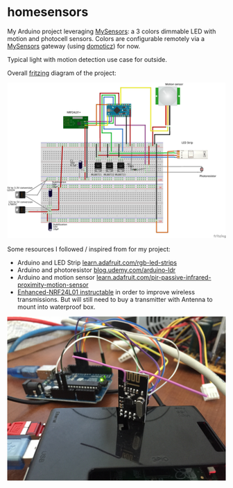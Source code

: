 # homesensors

My Arduino project leveraging [MySensors](http://mysensors.org): a 3 colors dimmable LED with motion and photocell sensors. Colors are configurable remotely via a [MySensors](htt://mysensors.org) gateway (using [domoticz](domoticz.com)) for now.

Typical light with motion detection use case for outside.

Overall [fritzing](http://fritzing.org) diagram of the project:

![MyDimmableLEDStrip](img/MyDimmableLEDStrip_bb.png)

Some resources I followed / inspired from for my project:

* Arduino and LED Strip [learn.adafruit.com/rgb-led-strips](https://learn.adafruit.com/rgb-led-strips) 
* Arduino and photoresistor [blog.udemy.com/arduino-ldr](https://blog.udemy.com/arduino-ldr/)
* Arduino and motion sensor [learn.adafruit.com/pir-passive-infrared-proximity-motion-sensor](https://learn.adafruit.com/pir-passive-infrared-proximity-motion-sensor/)
* [Enhanced-NRF24L01 instructable](http://www.instructables.com/id/Enhanced-NRF24L01/) in order to improve wireless transmissions. But will still need to buy a transmitter with Antenna to mount into waterproof box.  

![My custom Antenna](./img/pimpMyTransmitter.jpg)